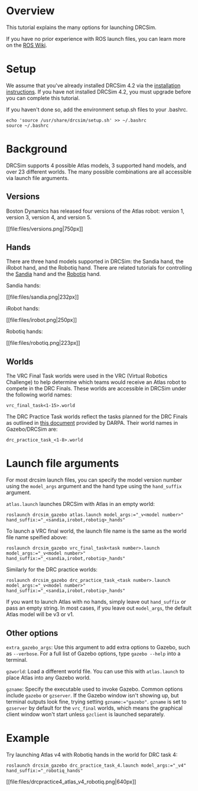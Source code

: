 # Overview

This tutorial explains the many options for launching DRCSim.

If you have no prior experience with ROS launch files, you can learn more on the [ROS Wiki](http://wiki.ros.org/roslaunch). 

# Setup

We assume that you've already installed DRCSim 4.2 via the [installation instructions](http://gazebosim.org/tutorials/?tut=drcsim_install). If you have not installed DRCSim 4.2, you must upgrade before you can complete this tutorial.

If you haven't done so, add the environment setup.sh files to your .bashrc.

~~~
echo 'source /usr/share/drcsim/setup.sh' >> ~/.bashrc
source ~/.bashrc
~~~

# Background
DRCSim supports 4 possible Atlas models, 3 supported hand models, and over 23 different worlds. The many possible combinations are all accessible via launch file arguments.

## Versions
Boston Dynamics has released four versions of the Atlas robot: version 1, version 3, version 4, and version 5.

[[file:files/versions.png|750px]]

## Hands
There are three hand models supported in DRCSim: the Sandia hand, the iRobot hand, and the Robotiq hand. There are related tutorials for controlling the [Sandia](http://gazebosim.org/tutorials?tut=drcsim_grasp_sandia&cat=drcsim) hand and the [Robotiq](http://gazebosim.org/tutorials?tut=drcsim_robotiq_hand&cat=drcsim) hand.

Sandia hands:

[[file:files/sandia.png|232px]]

iRobot hands:

[[file:files/irobot.png|250px]]

Robotiq hands:

[[file:files/robotiq.png|223px]]

## Worlds
The VRC Final Task worlds were used in the VRC (Virtual Robotics Challenge) to help determine which teams would receive an Atlas robot to compete in the DRC Finals. These worlds are accessible in DRCSim under the following world names:

~~~
vrc_final_task<1-15>.world
~~~

The DRC Practice Task worlds reflect the tasks planned for the DRC Finals as outlined in [this document](http://archive.darpa.mil/roboticschallengetrialsarchive/sites/default/files/DRC%20Trials%20Task%20Description%20Release%2011%20DISTAR%2022197.pdf) provided by DARPA. Their world names in Gazebo/DRCSim are:

~~~
drc_practice_task_<1-8>.world
~~~

# Launch file arguments
For most drcsim launch files, you can specify the model version number using the `model_args` argument and the hand type using the `hand_suffix` argument.

`atlas.launch` launches DRCSim with Atlas in an empty world:
~~~
roslaunch drcsim_gazebo atlas.launch model_args:="_v<model number>" hand_suffix:="_<sandia,irobot,robotiq>_hands"
~~~

To launch a VRC final world, the launch file name is the same as the world file name speified above:
~~~
roslaunch drcsim_gazebo vrc_final_task<task number>.launch model_args:="_v<model number>" hand_suffix:="_<sandia,irobot,robotiq>_hands"
~~~

Similarly for the DRC practice worlds:
~~~
roslaunch drcsim_gazebo drc_practice_task_<task number>.launch model_args:="_v<model number>" hand_suffix:="_<sandia,irobot,robotiq>_hands"
~~~

If you want to launch Atlas with no hands, simply leave out `hand_suffix` or pass an empty string. In most cases, if you leave out `model_args`, the default Atlas model will be v3 or v1.

## Other options

`extra_gazebo_args`: Use this argument to add extra options to Gazebo, such as `--verbose`. For a full list of Gazebo options, type `gazebo --help` into a terminal.

`gzworld`: Load a different world file. You can use this with `atlas.launch` to place Atlas into any Gazebo world.

`gzname`: Specify the executable used to invoke Gazebo. Common options include `gazebo` or `gzserver`. If the Gazebo window isn't showing up, but terminal outputs look fine, trying setting `gzname:="gazebo"`. `gzname` is set to `gzserver` by default for the `vrc_final` worlds, which means the graphical client window won't start unless `gzclient` is launched separately.

# Example
Try launching Atlas v4 with Robotiq hands in the world for DRC task 4:

~~~
roslaunch drcsim_gazebo drc_practice_task_4.launch model_args:="_v4" hand_suffix:="_robotiq_hands"
~~~

[[file:files/drcpractice4_atlas_v4_robotiq.png|640px]]

